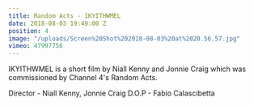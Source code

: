 ```yaml
---
title: Random Acts - IKYITHWMEL
date: 2018-08-03 19:49:00 Z
position: 4
image: "/uploads/Screen%20Shot%202018-08-03%20at%2020.56.57.jpg"
vimeo: 47997756
---
```


IKYITHWMEL is a short film by Niall Kenny and Jonnie Craig which was commissioned by Channel 4's Random Acts.

Director - Niall Kenny, Jonnie Craig
D.O.P - Fabio Calascibetta